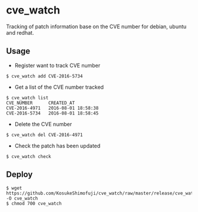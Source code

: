 # cve_watch

Tracking of patch information base on the CVE number for debian, ubuntu and redhat.

## Usage

 * Register want to track CVE number

```
$ cve_watch add CVE-2016-5734
```

 * Get a list of the CVE number tracked

```
$ cve_watch list
CVE_NUMBER      CREATED_AT
CVE-2016-4971   2016-08-01 18:58:38
CVE-2016-5734   2016-08-01 18:58:45
```

 * Delete the CVE number

```
$ cve_watch del CVE-2016-4971
```

 * Check the patch has been updated

```
$ cve_watch check
```

## Deploy

```
$ wget https://github.com/KosukeShimofuji/cve_watch/raw/master/release/cve_watch_linux_x64 -O cve_watch
$ chmod 700 cve_watch
```


